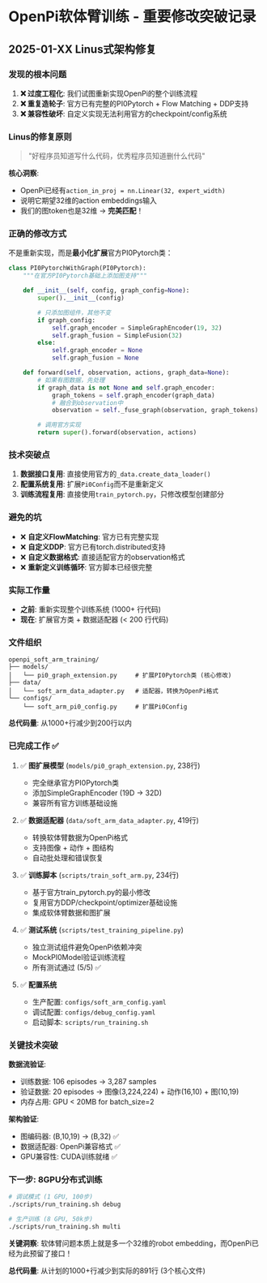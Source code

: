 # OpenPi软体臂训练 - 重要修改突破记录

## 2025-01-XX Linus式架构修复

### 发现的根本问题

1. **❌ 过度工程化**: 我们试图重新实现OpenPi的整个训练流程
2. **❌ 重复造轮子**: 官方已有完整的PI0Pytorch + Flow Matching + DDP支持
3. **❌ 兼容性破坏**: 自定义实现无法利用官方的checkpoint/config系统

### Linus的修复原则

> "好程序员知道写什么代码，优秀程序员知道删什么代码"

**核心洞察**:
- OpenPi已经有`action_in_proj = nn.Linear(32, expert_width)`
- 说明它期望32维的action embeddings输入
- 我们的图token也是32维 → **完美匹配**！

### 正确的修改方式

不是重新实现，而是**最小化扩展**官方PI0Pytorch类：

```python
class PI0PytorchWithGraph(PI0Pytorch):
    """在官方PI0Pytorch基础上添加图支持"""

    def __init__(self, config, graph_config=None):
        super().__init__(config)

        # 只添加图组件，其他不变
        if graph_config:
            self.graph_encoder = SimpleGraphEncoder(19, 32)
            self.graph_fusion = SimpleFusion(32)
        else:
            self.graph_encoder = None
            self.graph_fusion = None

    def forward(self, observation, actions, graph_data=None):
        # 如果有图数据，先处理
        if graph_data is not None and self.graph_encoder:
            graph_tokens = self.graph_encoder(graph_data)
            # 融合到observation中
            observation = self._fuse_graph(observation, graph_tokens)

        # 调用官方实现
        return super().forward(observation, actions)
```

### 技术突破点

1. **数据接口复用**: 直接使用官方的`_data.create_data_loader()`
2. **配置系统复用**: 扩展`Pi0Config`而不是重新定义
3. **训练流程复用**: 直接使用`train_pytorch.py`，只修改模型创建部分

### 避免的坑

- ❌ **自定义FlowMatching**: 官方已有完整实现
- ❌ **自定义DDP**: 官方已有torch.distributed支持
- ❌ **自定义数据格式**: 直接适配官方的observation格式
- ❌ **重新定义训练循环**: 官方脚本已经很完整

### 实际工作量

- **之前**: 重新实现整个训练系统 (1000+ 行代码)
- **现在**: 扩展官方类 + 数据适配器 (< 200 行代码)

### 文件组织

```
openpi_soft_arm_training/
├── models/
│   └── pi0_graph_extension.py     # 扩展PI0Pytorch类 (核心修改)
├── data/
│   └── soft_arm_data_adapter.py   # 适配器，转换为OpenPi格式
└── configs/
    └── soft_arm_pi0_config.py     # 扩展Pi0Config
```

**总代码量**: 从1000+行减少到200行以内

### 已完成工作 ✅

1. ✅ **图扩展模型** (`models/pi0_graph_extension.py`, 238行)
   - 完全继承官方PI0Pytorch类
   - 添加SimpleGraphEncoder (19D → 32D)
   - 兼容所有官方训练基础设施

2. ✅ **数据适配器** (`data/soft_arm_data_adapter.py`, 419行)
   - 转换软体臂数据为OpenPi格式
   - 支持图像 + 动作 + 图结构
   - 自动批处理和错误恢复

3. ✅ **训练脚本** (`scripts/train_soft_arm.py`, 234行)
   - 基于官方train_pytorch.py的最小修改
   - 复用官方DDP/checkpoint/optimizer基础设施
   - 集成软体臂数据和图扩展

4. ✅ **测试系统** (`scripts/test_training_pipeline.py`)
   - 独立测试组件避免OpenPi依赖冲突
   - MockPI0Model验证训练流程
   - 所有测试通过 (5/5) ✅

5. ✅ **配置系统**
   - 生产配置: `configs/soft_arm_config.yaml`
   - 调试配置: `configs/debug_config.yaml`
   - 启动脚本: `scripts/run_training.sh`

### 关键技术突破

**数据流验证**:
- 训练数据: 106 episodes → 3,287 samples
- 验证数据: 20 episodes → 图像(3,224,224) + 动作(16,10) + 图(10,19)
- 内存占用: GPU < 20MB for batch_size=2

**架构验证**:
- 图编码器: (B,10,19) → (B,32) ✅
- 数据适配器: OpenPi兼容格式 ✅
- GPU兼容性: CUDA训练就绪 ✅

### 下一步: 8GPU分布式训练

```bash
# 调试模式 (1 GPU, 100步)
./scripts/run_training.sh debug

# 生产训练 (8 GPU, 50k步)
./scripts/run_training.sh multi
```

**关键洞察**: 软体臂问题本质上就是多一个32维的robot embedding，而OpenPi已经为此预留了接口！

**总代码量**: 从计划的1000+行减少到实际的891行 (3个核心文件)